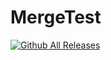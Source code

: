 # MergeTest

[![Github All Releases](https://img.shields.io/github/downloads/atom/atom/total.svg)](https://github.com/ToonRaon/MergeTest/releases)
